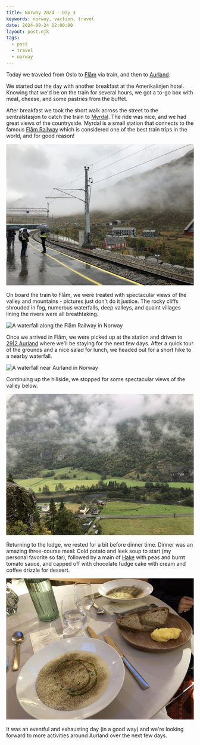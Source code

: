 ```yaml
---
title: Norway 2024 - Day 3
keywords: norway, vaction, travel
date: 2024-09-24 12:00:00
layout: post.njk
tags:
  - post
  - travel
  - norway
---
```


Today we traveled from Oslo to [Flåm](https://en.wikipedia.org/wiki/Flåm) via train, and then to [Aurland](https://en.wikipedia.org/wiki/Aurland).

We started out the day with another breakfast at the Amerikalinjen hotel. Knowing that we'd be on the train for several hours, we got a to-go box with meat, cheese, and some pastries from the buffet.

After breakfast we took the short walk across the street to the sentralstasjon to catch the train to [Myrdal](https://en.visitbergen.com/things-to-do/norway-fjords/myrdal-norway-all-you-need-to-know-before-visiting). The ride was nice, and we had great views of the countryside. Myrdal is a small station that connects to the famous [Flåm Railway](https://en.wikipedia.org/wiki/Flåm_Line) which is considered one of the best train trips in the world, and for good reason!

![Waiting for the Flåm Railway train at Myrdal station in Norway](/media/images/norway2024/myrdal-station.jpeg)

On board the train to Flåm, we were treated with spectacular views of the valley and mountains - pictures just don't do it justice. The rocky cliffs shrouded in fog, numerous waterfalls, deep valleys, and quaint villages lining the rivers were all breathtaking.

![A waterfall along the Flåm Railway in Norway](/media/images/norway2024/flam-railway.jpeg)

Once we arrived in Flåm, we were picked up at the station and driven to [29|2 Aurland](https://www.292aurland.com) where we'll be staying for the next few days. After a quick tour of the grounds and a nice salad for lunch, we headed out for a short hike to a nearby waterfall.

![A waterfall near Aurland in Norway](/media/images/norway2024/aurland-waterfall.jpeg)

Continuing up the hillside, we stopped for some spectacular views of the valley below.

![Overlooking the valley near Aurland in Norway](/media/images/norway2024/aurland-hike.jpeg)

Returning to the lodge, we rested for a bit before dinner time. Dinner was an amazing three-course meal: Cold potato and leek soup to start (my personal favorite so far), followed by a main of [Hake](https://en.wikipedia.org/wiki/Hake) with peas and burnt tomato sauce, and capped off with chocolate fudge cake with cream and coffee drizzle for dessert.

![Cold potato and leek soup at 29|2 Aurland in Norway](/media/images/norway2024/aurland-dinner.jpeg)

It was an eventful and exhausting day (in a good way) and we're looking forward to more activities around Aurland over the next few days.
